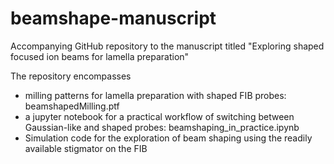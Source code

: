 # beamshape-manuscript
Accompanying GitHub repository to the manuscript titled "Exploring shaped focused ion beams for lamella preparation"

The repository encompasses
- milling patterns for lamella preparation with shaped FIB probes: beamshapedMilling.ptf
- a jupyter notebook for a practical workflow of switching between Gaussian-like and shaped probes: beamshaping_in_practice.ipynb
- Simulation code for the exploration of beam shaping using the readily available stigmator on the FIB






